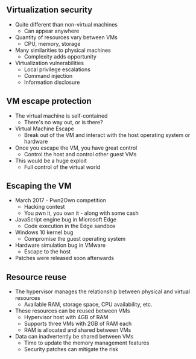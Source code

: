 ## Virtualization security
- Quite different than non-virtual machines
	- Can appear anywhere
- Quantity of resources vary between VMs
	- CPU, memory, storage
- Many similarities to physical machines
	- Complexity adds opportunity 
- Virtualization vulnerabilities
	- Local privilege escalations
	- Command injection
	- Information disclosure
## VM escape protection
- The virtual machine is self-contained
	- There's no way out, or is there?
- Virtual Machine Escape
	- Break out of the VM and interact with the host operating system or hardware
- Once you escape the VM, you have great control
	- Control the host and control other guest VMs
- This would be a huge exploit
	- Full control of the virtual world
## Escaping the VM
- March 2017 - Pwn2Own competition
	- Hacking contest
	- You pwn it, you own it - along with some cash
- JavaScript engine bug in Microsoft Edge
	- Code execution in the Edge sandbox
- Windows 10 kernel bug
	- Compromise the guest operating system
- Hardware simulation bug in VMware
	- Escape to the host
- Patches were released soon afterwards
## Resource reuse
- The hypervisor manages the relationship between physical and virtual resources
	- Available RAM, storage space, CPU availability, etc.
- These resources can be reused between VMs
	- Hypervisor host with 4GB of RAM
	- Supports three VMs with 2GB of RAM each
	- RAM is allocated and shared between VMs
- Data can inadvertently be shared between VMs
	- Time to update the memory management features
	- Security patches can mitigate the risk